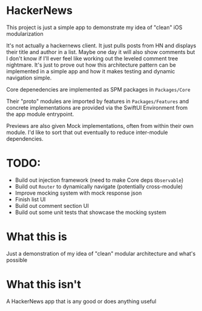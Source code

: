 # HackerNews

This project is just a simple app to demonstrate my idea of "clean" iOS modularization

It's not actually a hackernews client. It just pulls posts from HN and displays their title and author in a list. Maybe one day it will also show comments but I don't know if I'll ever feel like working out the leveled comment tree nightmare. It's just to prove out how this architecture pattern can be implemented in a simple app and how it makes testing and dynamic navigation simple.

Core depenedencies are implemented as SPM packages in `Packages/Core`

Their "proto" modules are imported by features in `Packages/Features` and concrete implementations are provided via the SwiftUI Environment from the app module entrypoint.

Previews are also given Mock implementations, often from within their own module. I'd like to sort that out eventually to reduce inter-module dependencies.

# TODO:

- Build out injection framework (need to make Core deps `Observable`)
- Build out `Router` to dynamically navigate (potentially cross-module)
- Improve mocking system with mock response json
- Finish list UI
- Build out comment section UI
- Build out some unit tests that showcase the mocking system

# What this is

Just a demonstration of my idea of "clean" modular architecture and what's possible 

# What this isn't

A HackerNews app that is any good or does anything useful
